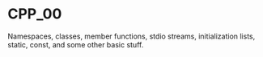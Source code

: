 # CPP_00
Namespaces, classes, member functions, stdio streams, initialization lists, static, const, and some other basic stuff.
